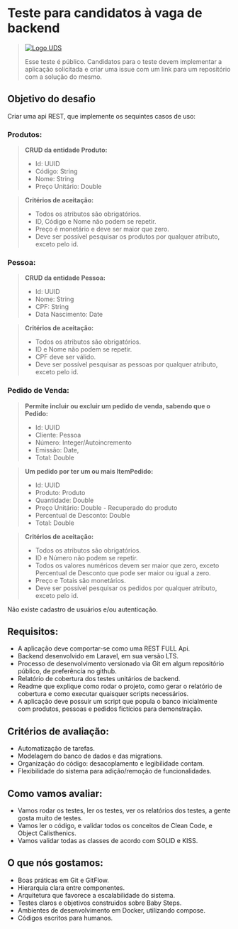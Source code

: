 # Teste para candidatos à vaga de backend

> [![Logo UDS](https://raw.githubusercontent.com/uds-tecnologia/teste-programador-back-end/master/logo%20uds%20azul%20escuro.png)](https://www.uds.com.br)
>
> Esse teste é público. Candidatos para o teste devem implementar a aplicação solicitada e criar uma issue com um link para um repositório com a solução do mesmo.

## Objetivo do desafio
Criar uma api REST, que implemente os sequintes casos de uso:

### Produtos:
> **CRUD da entidade Produto:**
> - Id: UUID
> - Código: String
> - Nome: String
> - Preço Unitário: Double

> **Critérios de aceitação:**
> - Todos os atributos são obrigatórios.
> - ID, Código e Nome não podem se repetir.
> - Preço é monetário e deve ser maior que zero.
> - Deve ser possível pesquisar os produtos por qualquer atributo, exceto pelo id.

### Pessoa:
> **CRUD da entidade Pessoa:**
> - Id: UUID
> - Nome: String
> - CPF: String
> - Data Nascimento: Date

> **Critérios de aceitação:**
> - Todos os atributos são obrigatórios.
> - ID e Nome não podem se repetir.
> - CPF deve ser válido.
> - Deve ser possível pesquisar as pessoas por qualquer atributo, exceto pelo id.

### Pedido de Venda:
> **Permite incluir ou excluir um pedido de venda, sabendo que o Pedido:**
> - Id: UUID
> - Cliente: Pessoa
> - Número: Integer/Autoincremento
> - Emissão: Date,
> - Total: Double

> **Um pedido por ter um ou mais ItemPedido:**
> - Id: UUID
> - Produto: Produto
> - Quantidade: Double
> - Preço Unitário: Double - Recuperado do produto
> - Percentual de Desconto: Double
> - Total: Double

> **Critérios de aceitação:**
> - Todos os atributos são obrigatórios.
> - ID e Número não podem se repetir.
> - Todos os valores numéricos devem ser maior que zero, exceto Percentual de Desconto que pode ser maior ou igual a zero.
> - Preço e Totais são monetários.
> - Deve ser possível pesquisar os pedidos por qualquer atributo, exceto pelo id.

Não existe cadastro de usuários e/ou autenticação.

## Requisitos:
- A aplicação deve comportar-se como uma REST FULL Api.
- Backend desenvolvido em Laravel, em sua versão LTS.
- Processo de desenvolvimento versionado via Git em algum repositório público, de preferência no github.
- Relatório de cobertura dos testes unitários de backend.
- Readme que explique como rodar o projeto, como gerar o relatório de cobertura e como executar quaisquer scripts necessários.
- A aplicação deve possuir um script que popula o banco inicialmente com produtos, pessoas e pedidos fictícios para demonstração.

## Critérios de avaliação:
- Automatização de tarefas.
- Modelagem do banco de dados e das migrations.
- Organização do código: desacoplamento e legibilidade contam.
- Flexibilidade do sistema para adição/remoção de funcionalidades.

## Como vamos avaliar:
- Vamos rodar os testes, ler os testes, ver os relatórios dos testes, a gente gosta muito de testes.
- Vamos ler o código, e validar todos os conceitos de Clean Code, e Object Calisthenics.
- Vamos validar todas as classes de acordo com SOLID e KISS.

## O que nós gostamos:
- Boas práticas em Git e GitFlow.
- Hierarquia clara entre componentes.
- Arquitetura que favorece a escalabilidade do sistema.
- Testes claros e objetivos construidos sobre Baby Steps.
- Ambientes de desenvolvimento em Docker, utilizando compose.
- Códigos escritos para humanos.
